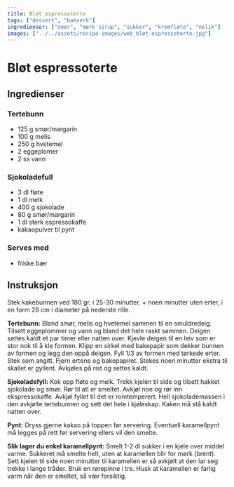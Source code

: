 ```yaml
---
title: Bløt espressoterte
tags: ["dessert", "bakverk"]
ingredienser: ["smør", "mørk sirup", "sukker", "kremfløte", "nelik"]
images: ["../../assets/recipe-images/web_bløt-espressoterte.jpg"]
---
```


# Bløt espressoterte

## Ingredienser

### Tertebunn

- 125 g smør/margarin
- 100 g melis
- 250 g hvetemel
- 2 eggeplomer
- 2 ss vann

### Sjokoladefull

- 3 dl fløte
- 1 dl melk
- 400 g sjokolade
- 80 g smør/margarin
- 1 dl sterk espressokaffe
- kakaopulver til pynt

### Serves med

- friske bær

## Instruksjon

Stek kakebunnen ved 180 gr. i 25-30 minutter. + noen minutter uten erter, i en form 28 cm i diameter på nederste rille.

**Tertebunn:** Bland smør, melis og hvetemel sammen til en smuldredeig. Tilsett eggeplommer og vann og bland det hele raskt sammen. Deigen settes kaldt et par timer eller natten over. Kjevle deigen til en leiv som er stor nok til å kle formen. Klipp en sirkel med bakepapir som dekker bunnen av formen og legg den oppå deigen. Fyll 1/3 av formen med tørkede erter. Stek som angitt. Fjern ertene og bakepapiret. Stekes noen minutter ekstra til skallet er gyllent. Avkjøles på rist og settes kaldt.

**Sjokoladefyll:** Kok opp fløte og melk. Trekk kjelen til side og tilsett hakket sjokolade og smør. Rør til atl er smeltet. Avkjøl noe og rør inn ekspressokaffe. Avkjøl fyllet til det er romtemperert. Hell sjokolademassen i den avkjølte tertebunnen og sett det hele i kjøleskap. Kaken må stå kaldt natten over.

**Pynt:** Dryss gjerne kakao på toppen før servering. Eventuell karamellpynt må legges på rett før servering ellers vil den smelte.

**Slik lager du enkel karamellpynt:** Smelt 1-2 dl sukker i en kjele over middel varme. Sukkeret må smelte helt, uten at karamellen blir for mørk (brent). Sett kjelen til side noen minutter til karamellen er så avkjølt at den lar seg trekke i lange tråder. Bruk en rørepinne i tre. Husk at karamellen er farlig varm når den er smeltet, så vær forsiktig.
